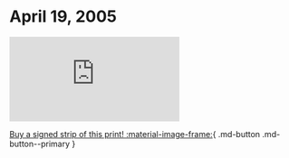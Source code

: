 # April 19, 2005

![](https://www.achewood.com/comic.php?date=04192005)

[Buy a signed strip of this print! :material-image-frame:](https://achewood-holiday-pop-up.myshopify.com/products/strip#04192005){ .md-button .md-button--primary }
